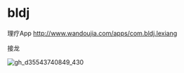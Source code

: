 # bldj
理疗App
http://www.wandoujia.com/apps/com.bldj.lexiang

接龙

![gh_d35543740849_430](https://user-images.githubusercontent.com/9783103/178917172-2ef4fbd5-343a-40fb-9f74-e4f408a4f82e.jpg)
